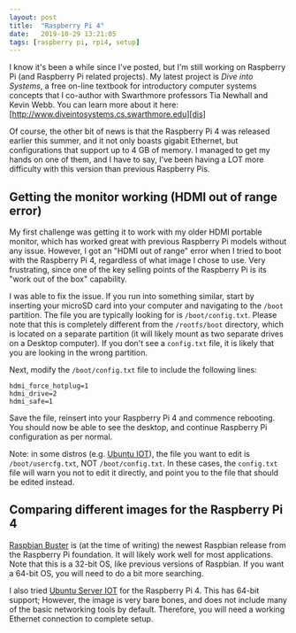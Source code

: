 ```yaml
---
layout: post
title:  "Raspberry Pi 4"
date:   2019-10-29 13:21:05
tags: [raspberry pi, rpi4, setup]
---
```


I know it's been a while since I've posted, but I'm still working on Raspberry 
Pi (and Raspberry Pi related projects). My latest project is _Dive into Systems_, 
a free on-line textbook for introductory computer systems concepts that I 
co-author with Swarthmore professors Tia Newhall and Kevin Webb. You can 
learn more about it here: [http://www.diveintosystems.cs.swarthmore.edu][dis]

Of course, the other bit of news is that the Raspberry Pi 4 was released 
earlier this summer, and it not only boasts gigabit Ethernet, but 
configurations that support up to 4 GB of memory. I managed to get my hands 
on one of them, and I have to say, I've been having a LOT more difficulty 
with this version than previous Raspberry Pis. 
 
## Getting the monitor working (HDMI out of range error)

My first challenge was getting it to work with my older HDMI portable 
monitor, which has worked great with previous Raspberry Pi models without any 
issue. However, I got an "HDMI out of range" error when I tried 
to boot with the Raspberry Pi 4, regardless of what image I chose to use.
Very frustrating, since one of the key selling points of the Raspberry Pi is 
its "work out of the box" capability. 

I was able to fix the issue. If you run into something similar, start by 
inserting your microSD card into your computer and navigating to the `/boot` 
partition. The file you are typically looking for is `/boot/config.txt`. 
Please note that this is completely different from the `/rootfs/boot` 
directory, which is located on a separate partition (it will likely mount as 
two separate drives on a Desktop computer). If you don't see a `config.txt` 
file, it is likely that you are looking in the wrong partition.

Next, modify the `/boot/config.txt` file to include the following lines:
```
hdmi_force_hotplug=1
hdmi_drive=2
hdmi_safe=1
```
Save the file, reinsert into your Raspberry Pi 4 and commence rebooting.
You should now be able to see the desktop, and continue Raspberry Pi 
configuration as per normal.

Note: in some distros (e.g. [Ubuntu IOT][ubuntu]), the file you want to 
edit is `/boot/usercfg.txt`, NOT `/boot/config.txt`. In these cases, the 
`config.txt` file will warn you not to edit it directly, and point you to the 
file that should be edited instead. 

## Comparing different images for the Raspberry Pi 4

[Raspbian Buster][buster] is (at the time of writing) the newest Raspbian 
release from the Raspberry Pi foundation. It will likely work well for most 
applications. Note that this is a 32-bit OS, like previous versions of 
Raspbian. If you want a 64-bit OS, you will need to do a bit more searching.

I also tried [Ubuntu Server IOT][ubuntu] for the Raspberry Pi 4. This has 
64-bit support; However, the image is very bare bones, and does not include 
many of the basic networking tools by default. Therefore, you will need a 
working Ethernet connection to complete setup.
 
[buster]: https://www.raspberrypi.org/downloads/raspbian/
[ubuntu]: https://ubuntu.com/download/iot/raspberry-pi
[dis]: https://diveintosystems.cs.swarthmore.edu/
